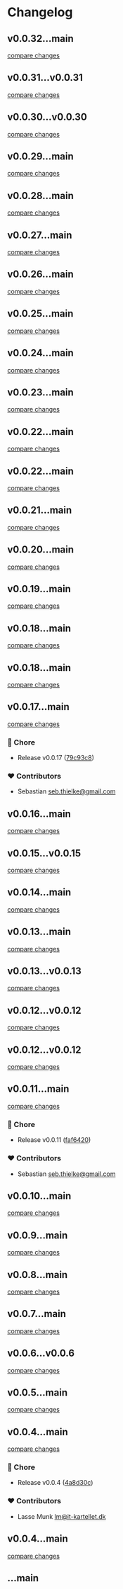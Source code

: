 # Changelog


## v0.0.32...main

[compare changes](https://github.com/firstnoodle/bui/compare/v0.0.32...main)

## v0.0.31...v0.0.31

[compare changes](https://github.com/firstnoodle/bui/compare/v0.0.31...v0.0.31)

## v0.0.30...v0.0.30

[compare changes](https://github.com/firstnoodle/bui/compare/v0.0.30...v0.0.30)

## v0.0.29...main

[compare changes](https://github.com/firstnoodle/bui/compare/v0.0.29...main)

## v0.0.28...main

[compare changes](https://github.com/firstnoodle/bui/compare/v0.0.28...main)

## v0.0.27...main

[compare changes](https://github.com/firstnoodle/bui/compare/v0.0.27...main)

## v0.0.26...main

[compare changes](https://github.com/firstnoodle-ui/bui/compare/v0.0.26...main)

## v0.0.25...main

[compare changes](https://github.com/firstnoodle-ui/bui/compare/v0.0.25...main)

## v0.0.24...main

[compare changes](https://github.com/firstnoodle-ui/bui/compare/v0.0.24...main)

## v0.0.23...main

[compare changes](https://github.com/firstnoodle-ui/bui/compare/v0.0.23...main)

## v0.0.22...main

[compare changes](https://github.com/firstnoodle-ui/bui/compare/v0.0.22...main)

## v0.0.22...main

[compare changes](https://github.com/firstnoodle-ui/bui/compare/v0.0.22...main)

## v0.0.21...main

[compare changes](https://github.com/firstnoodle-ui/bui/compare/v0.0.21...main)

## v0.0.20...main

[compare changes](https://github.com/firstnoodle-ui/bui/compare/v0.0.20...main)

## v0.0.19...main

[compare changes](https://github.com/firstnoodle/bui/compare/v0.0.19...main)

## v0.0.18...main

[compare changes](https://github.com/firstnoodle-ui/bui/compare/v0.0.18...main)

## v0.0.18...main

[compare changes](https://github.com/firstnoodle-ui/bui/compare/v0.0.18...main)

## v0.0.17...main

[compare changes](https://github.com/firstnoodle/bui/compare/v0.0.17...main)

### 🏡 Chore

- Release v0.0.17 ([79c93c8](https://github.com/firstnoodle/bui/commit/79c93c8))

### ❤️ Contributors

- Sebastian <seb.thielke@gmail.com>

## v0.0.16...main

[compare changes](https://github.com/firstnoodle-ui/bui/compare/v0.0.16...main)

## v0.0.15...v0.0.15

[compare changes](https://github.com/firstnoodle/bui/compare/v0.0.15...v0.0.15)

## v0.0.14...main

[compare changes](https://github.com/firstnoodle/bui/compare/v0.0.14...main)

## v0.0.13...main

[compare changes](https://github.com/firstnoodle/bui/compare/v0.0.13...main)

## v0.0.13...v0.0.13

[compare changes](https://github.com/firstnoodle/bui/compare/v0.0.13...v0.0.13)

## v0.0.12...v0.0.12

[compare changes](https://github.com/firstnoodle/bui/compare/v0.0.12...v0.0.12)

## v0.0.12...v0.0.12

[compare changes](https://github.com/firstnoodle/bui/compare/v0.0.12...v0.0.12)

## v0.0.11...main

[compare changes](https://github.com/firstnoodle/bui/compare/v0.0.11...main)

### 🏡 Chore

- Release v0.0.11 ([faf6420](https://github.com/firstnoodle/bui/commit/faf6420))

### ❤️ Contributors

- Sebastian <seb.thielke@gmail.com>

## v0.0.10...main

[compare changes](https://github.com/firstnoodle/bui/compare/v0.0.10...main)

## v0.0.9...main

[compare changes](https://github.com/firstnoodle/bui/compare/v0.0.9...main)

## v0.0.8...main

[compare changes](https://github.com/firstnoodle/bui/compare/v0.0.8...main)

## v0.0.7...main

[compare changes](https://github.com/firstnoodle/bui/compare/v0.0.7...main)

## v0.0.6...v0.0.6

[compare changes](https://github.com/firstnoodle/bui/compare/v0.0.6...v0.0.6)

## v0.0.5...main

[compare changes](https://github.com/firstnoodle/bui/compare/v0.0.5...main)

## v0.0.4...main

[compare changes](https://github.com/firstnoodle/bui/compare/v0.0.4...main)

### 🏡 Chore

- Release v0.0.4 ([4a8d30c](https://github.com/firstnoodle/bui/commit/4a8d30c))

### ❤️ Contributors

- Lasse Munk <lm@it-kartellet.dk>

## v0.0.4...main

[compare changes](https://github.com/firstnoodle/bui/compare/v0.0.4...main)

## ...main

